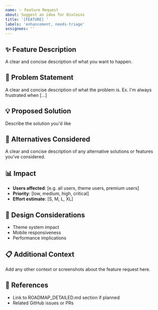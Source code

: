 ```yaml
---
name: ✨ Feature Request
about: Suggest an idea for DivCoins
title: '[FEATURE] '
labels: 'enhancement, needs-triage'
assignees: ''
---
```


## ✨ Feature Description
A clear and concise description of what you want to happen.

## 🎯 Problem Statement
A clear and concise description of what the problem is. Ex. I'm always frustrated when [...]

## 💡 Proposed Solution
Describe the solution you'd like

## 🔄 Alternatives Considered
A clear and concise description of any alternative solutions or features you've considered.

## 📊 Impact
- **Users affected**: [e.g. all users, theme users, premium users]
- **Priority**: [low, medium, high, critical]
- **Effort estimate**: [S, M, L, XL]

## 🎨 Design Considerations
- Theme system impact
- Mobile responsiveness
- Performance implications

## 📋 Additional Context
Add any other context or screenshots about the feature request here.

## 🔗 References
- Link to ROADMAP_DETAILED.md section if planned
- Related GitHub issues or PRs
